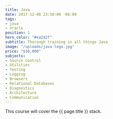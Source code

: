 ```yaml
---
title: Java
date: 2017-12-08 23:50:00 -06:00
tags:
- java
- oracle
position: 1
hero_color: "#ea2d2f"
subtitle: Thorough training in all things Java
image: "/uploads/java-logo.jpg"
price: "$10,000"
subjects:
- Source Control
- Utilities
- Testing
- Logging
- Browsers
- Relational Databases
- Diagnostics
- Architecture
- Communication
---
```


This course will cover the {{ page.title }} stack.